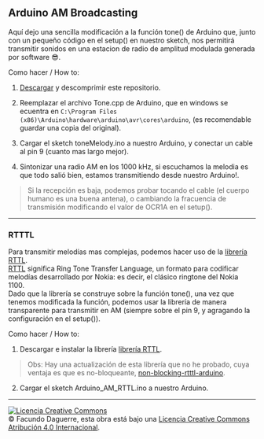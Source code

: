 ## Arduino AM Broadcasting


Aquí dejo una sencilla modificación a la función tone() de Arduino que, junto con un pequeño código en el setup() en nuestro sketch, nos permitirá transmitir sonidos en una estacion de radio de amplitud modulada generada por software :sunglasses:.

Como hacer / How to:

1. [Descargar](https://github.com/derfaq/Arduino-AM-Broadcasting/archive/master.zip) y descomprimir este repositorio.

2. Reemplazar el archivo Tone.cpp de Arduino, que en windows se ecuentra en `C:\Program Files (x86)\Arduino\hardware\arduino\avr\cores\arduino`, (es recomendable guardar una copia del original).

3. Cargar el sketch toneMelody.ino a nuestro Arduino, y conectar un cable al pin 9 (cuanto mas largo mejor).

4. Sintonizar una radio AM en los 1000 kHz, si escuchamos la melodia es que todo salió bien, estamos transmitiendo desde nuestro Arduino!.
> Si la recepción es baja, podemos probar tocando el cable (el cuerpo humano es una buena antena), o cambiando la fracuencia de transmisión modificando el valor de OCR1A en el setup().

---

### RTTTL

Para transmitir melodías mas complejas, podemos hacer uso de la [librería RTTL](https://github.com/ponty/arduino-rtttl-player).  
[RTTL](https://github.com/ponty/arduino-rtttl-player) significa Ring Tone Transfer Language, un formato para codificar melodías desarrollado por Nokia: es decir, el clásico ringtone del Nokia 1100.  
Dado que la librería se construye sobre la función tone(), una vez que tenemos modificada la función, podemos usar la librería de manera transparente para transmitir en AM (siempre sobre el pin 9, y agragando la configuración en el setup()).

Como hacer / How to:  

1. Descargar e instalar la librería [librería RTTL](https://github.com/ponty/arduino-rtttl-player).
> Obs: Hay una actualización de esta librería que no he probado, cuya ventaja es que es no-bloqueante, [non-blocking-rtttl-arduino](https://github.com/bslayerw/non-blocking-rtttl-arduino).   
2. Cargar el sketch Arduino_AM_RTTL.ino a nuestro Arduino.  

---

<a rel="license" href="http://creativecommons.org/licenses/by/4.0/"><img alt="Licencia Creative Commons" style="border-width:0" src="https://i.creativecommons.org/l/by/4.0/88x31.png" /></a><br /> © Facundo Daguerre, esta obra está bajo una <a rel="license" href="http://creativecommons.org/licenses/by/4.0/">Licencia Creative Commons Atribución 4.0 Internacional</a>.
